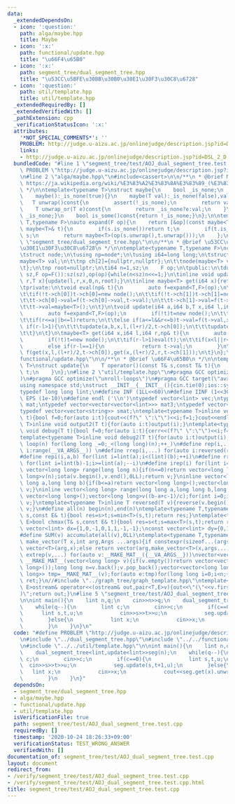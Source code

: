 ```yaml
---
data:
  _extendedDependsOn:
  - icon: ':question:'
    path: alga/maybe.hpp
    title: Maybe
  - icon: ':x:'
    path: functional/update.hpp
    title: "\u66F4\u65B0"
  - icon: ':x:'
    path: segment_tree/dual_segment_tree.hpp
    title: "\u53CC\u5BFE\u30BB\u30B0\u30E1\u30F3\u30C8\u6728"
  - icon: ':question:'
    path: util/template.hpp
    title: util/template.hpp
  _extendedRequiredBy: []
  _extendedVerifiedWith: []
  _pathExtension: cpp
  _verificationStatusIcon: ':x:'
  attributes:
    '*NOT_SPECIAL_COMMENTS*': ''
    PROBLEM: http://judge.u-aizu.ac.jp/onlinejudge/description.jsp?id=DSL_2_D
    links:
    - http://judge.u-aizu.ac.jp/onlinejudge/description.jsp?id=DSL_2_D
  bundledCode: "#line 1 \"segment_tree/test/AOJ_dual_segment_tree.test.cpp\"\n#define\
    \ PROBLEM \"http://judge.u-aizu.ac.jp/onlinejudge/description.jsp?id=DSL_2_D\"\
    \n#line 2 \"alga/maybe.hpp\"\n#include<cassert>\n\n/**\n * @brief Maybe\n * @see\
    \ https://ja.wikipedia.org/wiki/%E3%83%A2%E3%83%8A%E3%83%89_(%E3%83%97%E3%83%AD%E3%82%B0%E3%83%A9%E3%83%9F%E3%83%B3%E3%82%B0)#Maybe%E3%83%A2%E3%83%8A%E3%83%89\n\
    \ */\n\ntemplate<typename T>\nstruct maybe{\n    bool _is_none;\n    T val;\n\
    \    maybe():_is_none(true){}\n    maybe(T val):_is_none(false),val(val){}\n \
    \   T unwrap()const{\n        assert(!_is_none);\n        return val;\n    }\n\
    \    T unwrap_or(T e)const{\n        return _is_none?e:val;\n    }\n    bool is_none()const{return\
    \ _is_none;}\n    bool is_some()const{return !_is_none;}\n};\n\ntemplate<typename\
    \ T,typename F>\nauto expand(F op){\n    return [&op](const maybe<T>& s,const\
    \ maybe<T>& t){\n        if(s.is_none())return t;\n        if(t.is_none())return\
    \ s;\n        return maybe<T>(op(s.unwrap(),t.unwrap()));\n    };\n}\n#line 3\
    \ \"segment_tree/dual_segment_tree.hpp\"\n\n/**\n * @brief \u53CC\u5BFE\u30BB\u30B0\
    \u30E1\u30F3\u30C8\u6728\n */\n\ntemplate<typename T,typename F>\nclass dual_segment_tree{\n\
    \tstruct node;\n\tusing np=node*;\n\tusing i64=long long;\n\tstruct node{\n\t\t\
    maybe<T> val;\n\t\tnp ch[2]={nullptr,nullptr};\n\t\tnode(maybe<T> val=maybe<T>()):val(val){}\n\
    \t};\n\tnp root=nullptr;\n\ti64 n=1,sz;\n    F op;\n\tpublic:\n\tdual_segment_tree(i64\
    \ sz,F op=F()):sz(sz),op(op){while(n<sz)n<<=1;}\n\tinline void update(i64 l,i64\
    \ r,T x){update(l,r,x,0,n,root);}\n\tinline maybe<T> get(i64 x){return get(x,0,n,root);}\n\
    \tprivate:\n\tvoid eval(np& t){\n        auto f=expand<T,F>(op);\n\t\tif(t->val.is_none())return;\n\
    \t\tif(!t->ch[0])t->ch[0]=new node();\n\t\tif(!t->ch[1])t->ch[1]=new node();\n\
    \t\tt->ch[0]->val=f(t->ch[0]->val,t->val);\n\t\tt->ch[1]->val=f(t->ch[1]->val,t->val);\n\
    \t\tt->val=maybe<T>();\n\t}\n\tvoid update(i64 a,i64 b,T x,i64 l,i64 r,np& t){\n\
    \        auto f=expand<T,F>(op);\n        if(!t)t=new node();\n\t\tif(r-l>1)eval(t);\n\
    \t\tif(r<=a||b<=l)return;\n\t\telse if(a<=l&&r<=b)t->val=f(t->val,x);\n\t    else\
    \ if(r-l>1){\n\t\t\tupdate(a,b,x,l,(l+r)/2,t->ch[0]);\n\t\t\tupdate(a,b,x,(l+r)/2,r,t->ch[1]);\n\
    \t\t}\n\t}\n\tmaybe<T> get(i64 x,i64 l,i64 r,np& t){\n        auto f=expand<T,F>(op);\n\
    \        if(!t)t=new node();\n\t\tif(r-l>1)eval(t);\n\t\tif(x<l||r<=x)return maybe<T>();\n\
    \        else if(r-l==1){\n            return t->val;\n        }\n\t\telse return\
    \ f(get(x,l,(l+r)/2,t->ch[0]),get(x,(l+r)/2,r,t->ch[1]));\n\t}\n};\n#line 2 \"\
    functional/update.hpp\"\n\n/**\n * @brief \u66F4\u65B0\n */\n\ntemplate<typename\
    \ T>\nstruct update{\n    T operator()(const T& s,const T& t){\n        return\
    \ t;\n    }\n};\n#line 2 \"util/template.hpp\"\n#pragma GCC optimize(\"Ofast\"\
    )\n#pragma GCC optimize(\"unroll-loops\")\n#pragma GCC target(\"avx\")\n#include<bits/stdc++.h>\n\
    using namespace std;\nstruct __INIT__{__INIT__(){cin.tie(0);ios::sync_with_stdio(false);cout<<fixed<<setprecision(15);}}__INIT__;\n\
    typedef long long lint;\n#define INF (1LL<<60)\n#define IINF (1<<30)\n#define\
    \ EPS (1e-10)\n#define endl ('\\n')\ntypedef vector<lint> vec;\ntypedef vector<vector<lint>>\
    \ mat;\ntypedef vector<vector<vector<lint>>> mat3;\ntypedef vector<string> svec;\n\
    typedef vector<vector<string>> smat;\ntemplate<typename T>inline void output(T\
    \ t){bool f=0;for(auto i:t){cout<<(f?\" \":\"\")<<i;f=1;}cout<<endl;}\ntemplate<typename\
    \ T>inline void output2(T t){for(auto i:t)output(i);}\ntemplate<typename T>inline\
    \ void debug(T t){bool f=0;for(auto i:t){cerr<<(f?\" \":\"\")<<i;f=1;}cerr<<endl;}\n\
    template<typename T>inline void debug2(T t){for(auto i:t)output(i);}\n#define\
    \ loop(n) for(long long _=0;_<(long long)(n);++_)\n#define rep(i,...) for(auto\
    \ i:range(__VA_ARGS__)) \n#define rrep(i,...) for(auto i:reversed(range(__VA_ARGS__)))\n\
    #define repi(i,a,b) for(lint i=lint(a);i<(lint)(b);++i)\n#define rrepi(i,a,b)\
    \ for(lint i=lint(b)-1;i>=lint(a);--i)\n#define irep(i) for(lint i=0;;++i)\ninline\
    \ vector<long long> range(long long n){if(n<=0)return vector<long long>();vector<long\
    \ long>v(n);iota(v.begin(),v.end(),0LL);return v;}\ninline vector<long long> range(long\
    \ long a,long long b){if(b<=a)return vector<long long>();vector<long long>v(b-a);iota(v.begin(),v.end(),a);return\
    \ v;}\ninline vector<long long> range(long long a,long long b,long long c){if((b-a+c-1)/c<=0)return\
    \ vector<long long>();vector<long long>v((b-a+c-1)/c);for(int i=0;i<(int)v.size();++i)v[i]=i?v[i-1]+c:a;return\
    \ v;}\ntemplate<typename T>inline T reversed(T v){reverse(v.begin(),v.end());return\
    \ v;}\n#define all(n) begin(n),end(n)\ntemplate<typename T,typename E>bool chmin(T&\
    \ s,const E& t){bool res=s>t;s=min<T>(s,t);return res;}\ntemplate<typename T,typename\
    \ E>bool chmax(T& s,const E& t){bool res=s<t;s=max<T>(s,t);return res;}\nconst\
    \ vector<lint> dx={1,0,-1,0,1,1,-1,-1};\nconst vector<lint> dy={0,1,0,-1,1,-1,1,-1};\n\
    #define SUM(v) accumulate(all(v),0LL)\ntemplate<typename T,typename ...Args>auto\
    \ make_vector(T x,int arg,Args ...args){if constexpr(sizeof...(args)==0)return\
    \ vector<T>(arg,x);else return vector(arg,make_vector<T>(x,args...));}\n#define\
    \ extrep(v,...) for(auto v:__MAKE_MAT__({__VA_ARGS__}))\nvector<vector<long long>>\
    \ __MAKE_MAT__(vector<long long> v){if(v.empty())return vector<vector<long long>>(1,vector<long\
    \ long>());long long n=v.back();v.pop_back();vector<vector<long long>> ret;vector<vector<long\
    \ long>> tmp=__MAKE_MAT__(v);for(auto e:tmp)for(long long i=0;i<n;++i){ret.push_back(e);ret.back().push_back(i);}return\
    \ ret;}\n//#include \"../graph_tree/graph_template.hpp\"\ntemplate<typename T,typename\
    \ E>ostream& operator<<(ostream& out,pair<T,E>v){out<<\"(\"<<v.first<<\",\"<<v.second<<\"\
    )\";return out;}\n#line 5 \"segment_tree/test/AOJ_dual_segment_tree.test.cpp\"\
    \n\nint main(){\n    lint n,q;\n    cin>>n>>q;\n    dual_segment_tree<lint,update<lint>>seg(n);\n\
    \    while(q--){\n        lint c;\n        cin>>c;\n        if(c==0){\n      \
    \      lint s,t,u;\n            cin>>s>>t>>u;\n            seg.update(s,t+1,u);\n\
    \        }else{\n            lint x;\n            cin>>x;\n            cout<<seg.get(x).unwrap_or((1LL<<31)-1)<<endl;\n\
    \        }\n    }\n}\n"
  code: "#define PROBLEM \"http://judge.u-aizu.ac.jp/onlinejudge/description.jsp?id=DSL_2_D\"\
    \n#include \"../dual_segment_tree.hpp\"\n#include \"../../functional/update.hpp\"\
    \n#include \"../../util/template.hpp\"\n\nint main(){\n    lint n,q;\n    cin>>n>>q;\n\
    \    dual_segment_tree<lint,update<lint>>seg(n);\n    while(q--){\n        lint\
    \ c;\n        cin>>c;\n        if(c==0){\n            lint s,t,u;\n          \
    \  cin>>s>>t>>u;\n            seg.update(s,t+1,u);\n        }else{\n         \
    \   lint x;\n            cin>>x;\n            cout<<seg.get(x).unwrap_or((1LL<<31)-1)<<endl;\n\
    \        }\n    }\n}"
  dependsOn:
  - segment_tree/dual_segment_tree.hpp
  - alga/maybe.hpp
  - functional/update.hpp
  - util/template.hpp
  isVerificationFile: true
  path: segment_tree/test/AOJ_dual_segment_tree.test.cpp
  requiredBy: []
  timestamp: '2020-10-24 18:26:33+09:00'
  verificationStatus: TEST_WRONG_ANSWER
  verifiedWith: []
documentation_of: segment_tree/test/AOJ_dual_segment_tree.test.cpp
layout: document
redirect_from:
- /verify/segment_tree/test/AOJ_dual_segment_tree.test.cpp
- /verify/segment_tree/test/AOJ_dual_segment_tree.test.cpp.html
title: segment_tree/test/AOJ_dual_segment_tree.test.cpp
---
```

